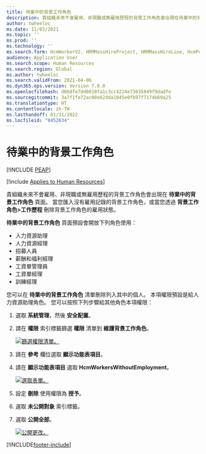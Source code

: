```yaml
---
title: 待業中的背景工作角色
description: 貴組織未來不會雇用、非現職或無雇用歷程的背景工作角色會出現在待業中的背景工作角色頁面。
author: twheeloc
ms.date: 11/03/2021
ms.topic: ''
ms.prod: ''
ms.technology: ''
ms.search.form: HcmWorkerV2, HRMMassHireProject, HRMMassHireLine, HcmPersonnelManagementWorkspace
audience: Application User
ms.search.scope: Human Resources
ms.search.region: Global
ms.author: twheeloc
ms.search.validFrom: 2021-04-06
ms.dyn365.ops.version: Version 7.0.0
ms.openlocfilehash: d0b8fe7dd0818fa1c3cc4224e73035849f9dadfe
ms.sourcegitcommit: 3a7f1fe72ac08e62dda1045e0fb97f7174b69a25
ms.translationtype: HT
ms.contentlocale: zh-TW
ms.lasthandoff: 01/31/2022
ms.locfileid: "8452634"
---
```

# <a name="workers-without-employment"></a>待業中的背景工作角色


[!INCLUDE [PEAP](../includes/peap-1.md)]

[!include [Applies to Human Resources](../includes/applies-to-hr.md)]

貴組織未來不會雇用、非現職或無雇用歷程的背景工作角色會出現在 **待業中的背景工作角色** 頁面。 當您匯入沒有雇用記錄的背景工作角色，或當您透過 **背景工作角色\>工作歷程** 刪除背景工作角色的雇用狀態。

**待業中的背景工作角色** 頁面預設會開放下列角色使用：

- 人力資源助理
- 人力資源經理
- 招募人員
- 薪酬和福利經理
- 工資單管理員
- 工資單經理
- 訓練經理

您可以在 **待業中的背景工作角色** 清單刪除列入其中的個人。 本項權限預設是給人力資源助理角色。 您可以按照下列步驟給其他角色本項權限：

1. 選取 **系統管理**，然後 **安全配置**。

2. 請在 **權限** 索引標籤篩選 **權限** 清單到 **維護背景工作角色**。

   [![篩選權限清單。](./media/hr-personnel-workers-without-employment-filter.png)](./media/hr-personnel-workers-without-employment-filter.png)

3. 請在 **參考** 欄位選取 **顯示功能表項目**。

4. 請在 **顯示功能表項目** 選取 **HcmWorkersWithoutEmployment**。

   [![選取表單。](./media/hr-personnel-workers-without-employment-select.png)](./media/hr-personnel-workers-without-employment-select.png)

5. 設定 **刪除** 使用權限為 **授予**。

6. 選取 **未公開對象** 索引標籤。

7. 選取 **公開全部**。

   [![公開更改。](./media/hr-personnel-workers-without-employment-publish.png)](./media/hr-personnel-workers-without-employment-publish.png)

[!INCLUDE[footer-include](../includes/footer-banner.md)]
